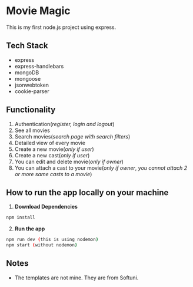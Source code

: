 <!-- This is my first node.js project using express, express handlebars and MongoDB(Mongoose).
Functionality: 
1.Create a movie   |
2.See all movies   |
3.Search movies    |
4.Detailed view of every movie    |
5.Create cast  |
6.Attach a cast to a movie (you cannot attach 2 or more same casts to a film)    |
7.You can register     |
8.You can login        |
8.You can logout       |
9.You can edit or delete a post (only if you are the owner of the post).        |||
Dont forget to install the dev dependencies: npm install.
To run the app type:
1: npm run dev (this is using nodemon)
2: npm start -->

# Movie Magic

This is my first node.js project using express.

## Tech Stack
- express
- express-handlebars
- mongoDB
- mongoose
- jsonwebtoken
- cookie-parser

## Functionality 
1. Authentication(*register, login and logout*)
2. See all movies
3. Search movies(*search page with search filters*)
4. Detailed view of every movie
5. Create a new movie(*only if user*)
6. Create a new cast(*only if user*)
7. You can edit and delete movie(*only if owner*)
8. You can attach a cast to your movie(*only if owner*, *you cannot attach 2 or more same casts to a movie*)

## How to run the app locally on your machine
1. **Download Dependencies**
```bash
npm install
```
2. **Run the app**
```bash
npm run dev (this is using nodemon)
npm start (without nodemon)
```

## Notes
- The templates are not mine. They are from Softuni. 